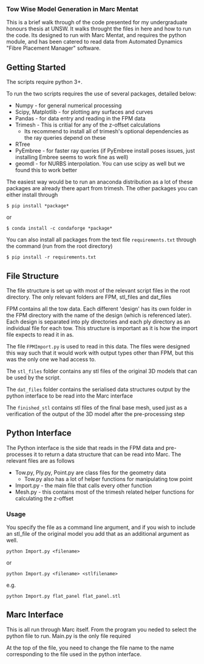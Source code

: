### Tow Wise Model Generation in Marc Mentat

This is a brief walk through of the code presented for my undergraduate honours thesis at UNSW. It walks throught the files in here and how to run the code.
Its designed to run with Marc Mentat, and requires the python module, and has been catered to read data from Automated Dynamics "Fibre Placement Manager" software.



## Getting Started

The scripts require python 3+.

To run the two scripts requires the use of several packages, detailed below:

- Numpy - for general numerical processing
- Scipy, Matplotlib - for plotting any surfaces and curves
- Pandas - for data entry and reading in the FPM data
- Trimesh - This is critial for any of the z-offset calculations
	- Its recommend to install all of trimesh's optional dependencies as the ray queries depend on these
- RTree
- PyEmbree - for faster ray queries (if PyEmbree install poses issues, just installing Embree seems to work fine as well)
- geomdl - for NURBS interpolation. You can use scipy as well but we found this to work better

The easiest way would be to run an anaconda distribution as a lot of these packages are already there apart from trimesh. The other packages you can either install through 

`$ pip install *package*`

or

`$ conda install -c condaforge *package*`

You can also install all packages from the text file `requirements.txt` through the command (run from the root directory)

`$ pip install -r requirements.txt`

## File Structure
The file structure is set up with most of the relevant script files in the root directory. The only relevant folders are FPM, stl_files and dat_files

FPM contains all the tow data. Each different 'design' has its own folder in the FPM directory with the name of the design (which is referenced later). Each design is separated into ply directories and each ply directory as an individual file for each tow. This structure is important as it is how the import file expects to read it in as.

The file `FPMImport.py` is used to read in this data. The files were designed this way such that it would work with output types other than FPM, but this was the only one we had access to.

The `stl_files` folder contains any stl files of the original 3D models that can be used by the script.

The `dat_files` folder contains the serialised data structures output by the python interface to be read into the Marc interface

The `finished_stl` contains stl files of the final base mesh, used just as a verification of the output of the 3D model after the pre-processing step

## Python Interface

The Python interface is the side that reads in the FPM data and pre-processes it to return a data structure that can be read into Marc. The relevant files are as follows

- Tow.py, Ply.py, Point.py are class files for the geometry data
	 - Tow.py also has a lot of helper functions for manipulating tow point
- Import.py - the main file that calls every other function
- Mesh.py - this contains most of the trimesh related helper functions for calculating the z-offset

### Usage

You specify the file as a command line argument, and if you wish to include an stl_file of the original model you add that as an additional argument as well.

`python Import.py <filename>`

or

`python Import.py <filename> <stlfilename>`

e.g.

`python Import.py flat_panel flat_panel.stl`

## Marc Interface

This is all run through Marc itself. From the program you neded to select the python file to run. 
Main.py is the only file required

At the top of the file, you need to change the file name to the name corresponding to the file used in the python interface.
